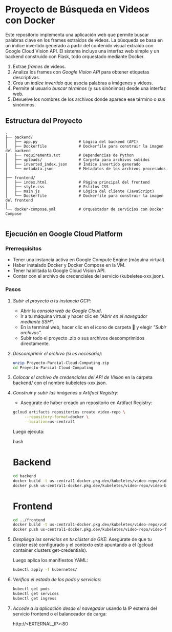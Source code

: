 # Proyecto de Búsqueda en Videos con Docker

Este repositorio implementa una aplicación web que permite buscar palabras clave en los frames extraídos de videos. La búsqueda se basa en un índice invertido generado a partir del contenido visual extraído con Google Cloud Vision API. El sistema incluye una interfaz web simple y un backend construido con Flask, todo orquestado mediante Docker.

1. Extrae *frames* de videos.
2. Analiza los frames con *Google Vision API* para obtener etiquetas descriptivas.
3. Crea un *índice invertido* que asocia palabras a imágenes y videos.
4. Permite al usuario *buscar términos* (y sus sinónimos) desde una interfaz web.
5. Devuelve los nombres de los archivos donde aparece ese término o sus sinónimos.

## Estructura del Proyecto

```plaintext
.
├── backend/
│   ├── app.py                  # Lógica del backend (API)
│   ├── Dockerfile              # Dockerfile para construir la imagen del backend
│   ├── requirements.txt        # Dependencias de Python
│   ├── uploads/                # Carpeta para archivos subidos
│   ├── inverted_index.json     # Índice invertido generado
│   └── metadata.json           # Metadatos de los archivos procesados
│
├── frontend/
│   ├── index.html              # Página principal del frontend
│   ├── style.css               # Estilos CSS
│   ├── main.js                 # Lógica del cliente (JavaScript)
│   └── Dockerfile              # Dockerfile para construir la imagen del frontend
│
└── docker-compose.yml          # Orquestador de servicios con Docker Compose
    
```
## Ejecución en Google Cloud Platform

### Prerrequisitos

- Tener una instancia activa en Google Compute Engine (máquina virtual).
- Haber instalado Docker y Docker Compose en la VM.
- Tener habilitada la Google Cloud Vision API.
- Contar con el archivo de credenciales del servicio (kubeletes-xxx.json).

### Pasos

1. *Subir el proyecto a tu instancia GCP*:
   - Abrir la *consola web de Google Cloud*.
   - Ir a tu máquina virtual y hacer clic en *"Abrir en el navegador mediante SSH"*.
   - En la terminal web, hacer clic en el ícono de carpeta 📁 y elegir *"Subir archivos"*.
   - Subir todo el proyecto .zip o sus archivos descomprimidos directamente.
2. *Descomprimir el archivo (si es necesario)*:
   ```bash
   unzip Proyecto-Parcial-Cloud-Computing.zip
   cd Proyecto-Parcial-Cloud-Computing

3. *Colocar el archivo de credenciales del API de Vision* en la carpeta backend/ con el nombre kubeletes-xxx.json.

4. *Construir y subir las imágenes a Artifact Registry*:

   - Asegúrate de haber creado un repositorio en Artifact Registry:
   ``` bash
   gcloud artifacts repositories create video-repo \
        --repository-format=docker \
        --location=us-central1
   ```
   Luego ejecuta:

   bash
   # Backend
    ``` bash
   cd backend
   docker build -t us-central1-docker.pkg.dev/kubeletes/video-repo/video-backend:latest .
   docker push us-central1-docker.pkg.dev/kubeletes/video-repo/video-backend:latest
    ``` 
   # Frontend
    ``` bash
   cd ../frontend
   docker build -t us-central1-docker.pkg.dev/kubeletes/video-repo/video-frontend:latest .
   docker push us-central1-docker.pkg.dev/kubeletes/video-repo/video-frontend:latest
   ```

6. *Despliega los servicios en tu clúster de GKE*:
   Asegúrate de que tu clúster esté configurado y el contexto esté apuntando a él (gcloud container clusters get-credentials).

   Luego aplica los manifiestos YAML:

   ``` bash
   kubectl apply -f kubernetes/
   ``` 

7. *Verifica el estado de los pods y servicios*:

   ``` bash
   kubectl get pods
   kubectl get services
   kubectl get ingress
   ``` 

8. *Accede a la aplicación desde el navegador* usando la IP externa del servicio frontend o el balanceador de carga:

   
   http://<EXTERNAL_IP>:80
   
